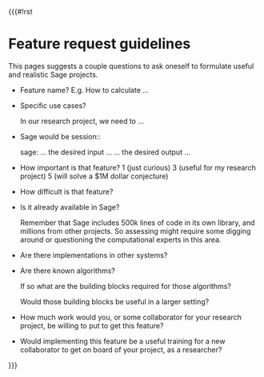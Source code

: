 {{{#!rst

Feature request guidelines
==========================

This pages suggests a couple questions to ask oneself to formulate
useful and realistic Sage projects.

- Feature name?
  E.g. How to calculate ...

- Specific use cases?

  In our research project, we need to ...

- Sage would be session::


    sage: ... the desired input ...
    ... the desired output ...

- How important is that feature?
  1 (just curious)
  3 (useful for my research project)
  5 (will solve a $1M dollar conjecture)

- How difficult is that feature?

- Is it already available in Sage?

  Remember that Sage includes 500k lines of code in its own library,
  and millions from other projects. So assessing might require some
  digging around or questioning the computational experts in this area.

- Are there implementations in other systems?

- Are there known algorithms?

  If so what are the building blocks required for those algorithms?

  Would those building blocks be useful in a larger setting?

- How much work would you, or some collaborator for your research
  project, be willing to put to get this feature?

- Would implementing this feature be a useful training for a new
  collaborator to get on board of your project, as a researcher?


}}}
